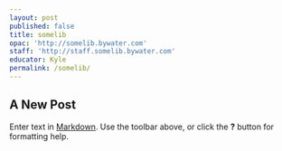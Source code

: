```yaml
---
layout: post
published: false
title: somelib
opac: 'http://somelib.bywater.com'
staff: 'http://staff.somelib.bywater.com'
educator: Kyle
permalink: /somelib/
---
```

## A New Post

Enter text in [Markdown](http://daringfireball.net/projects/markdown/). Use the toolbar above, or click the **?** button for formatting help.
